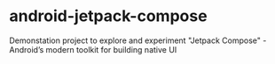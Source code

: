 # android-jetpack-compose
Demonstation project to explore and experiment "Jetpack Compose" - Android’s modern toolkit for building native UI

